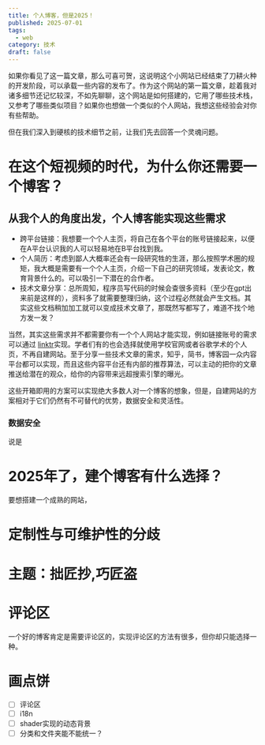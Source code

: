 ```yaml
---
title: 个人博客，但是2025！
published: 2025-07-01
tags:
  - web
category: 技术
draft: false
---
```

如果你看见了这一篇文章，那么可喜可贺，这说明这个小网站已经结束了刀耕火种的开发阶段，可以承载一些内容的发布了。作为这个网站的第一篇文章，趁着我对诸多细节还记忆较深，不如先聊聊，这个网站是如何搭建的，它用了哪些技术栈，又参考了哪些类似项目？如果你也想做一个类似的个人网站，我想这些经验会对你有些帮助。

但在我们深入到硬核的技术细节之前，让我们先去回答一个灵魂问题。

# 在这个短视频的时代，为什么你还需要一个博客？

## 从我个人的角度出发，个人博客能实现这些需求

- 跨平台链接：我想要一个个人主页，将自己在各个平台的账号链接起来，以便在A平台认识我的人可以轻易地在B平台找到我。
- 个人简历：考虑到鄙人大概率还会有一段研究牲的生涯，那么按照学术圈的规矩，我大概是需要有一个个人主页，介绍一下自己的研究领域，发表论文，教育背景什么的。可以吸引一下潜在的合作者。
- 技术文章分享：总所周知，程序员写代码的时候会查很多资料（至少在gpt出来前是这样的），资料多了就需要整理归纳，这个过程必然就会产生文档。其实这些文档稍加加工就可以变成技术文章了，那既然写都写了，难道不找个地方发一发？

当然，其实这些需求并不都需要你有一个个人网站才能实现，例如链接账号的需求可以通过 [linktr](https://linktr.ee/)实现。学者们有的也会选择就使用学校官网或者谷歌学术的个人页，不再自建网站。至于分享一些技术文章的需求，知乎，简书，博客园一众内容平台都可以实现，而且这些内容平台还有内部的推荐算法，可以主动的把你的文章推送给潜在的观众，给你的内容带来远超搜索引擎的曝光。

这些开箱即用的方案可以实现绝大多数人对一个博客的想象，但是，自建网站的方案相对于它们仍然有不可替代的优势，数据安全和灵活性。

### 数据安全

说是

# 2025年了，建个博客有什么选择？

要想搭建一个成熟的网站，

# 定制性与可维护性的分歧

# 主题：拙匠抄,巧匠盗

# 评论区

一个好的博客肯定是需要评论区的，实现评论区的方法有很多，但你却只能选择一种。

# 画点饼

- [ ] 评论区
- [ ] i18n
- [ ] shader实现的动态背景
- [ ] 分类和文件夹能不能统一？
